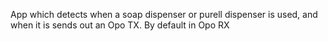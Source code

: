 App which detects when a soap dispenser or purell dispenser is used, and when it is sends out an Opo TX. By default in Opo RX